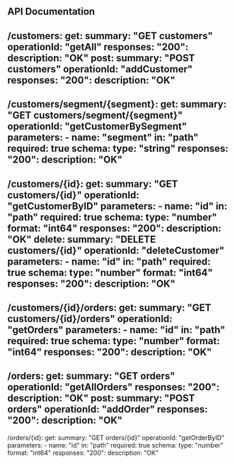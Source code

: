 ## API Documentation

/customers:
    get:
      summary: "GET customers"
      operationId: "getAll"
      responses:
        "200":
          description: "OK"
    post:
      summary: "POST customers"
      operationId: "addCustomer"
      responses:
        "200":
          description: "OK"
---
  /customers/segment/{segment}:
    get:
      summary: "GET customers/segment/{segment}"
      operationId: "getCustomerBySegment"
      parameters:
      - name: "segment"
        in: "path"
        required: true
        schema:
          type: "string"
      responses:
        "200":
          description: "OK"
---
  /customers/{id}:
    get:
      summary: "GET customers/{id}"
      operationId: "getCustomerByID"
      parameters:
      - name: "id"
        in: "path"
        required: true
        schema:
          type: "number"
          format: "int64"
      responses:
        "200":
          description: "OK"
    delete:
      summary: "DELETE customers/{id}"
      operationId: "deleteCustomer"
      parameters:
      - name: "id"
        in: "path"
        required: true
        schema:
          type: "number"
          format: "int64"
      responses:
        "200":
          description: "OK"
---
  /customers/{id}/orders:
    get:
      summary: "GET customers/{id}/orders"
      operationId: "getOrders"
      parameters:
      - name: "id"
        in: "path"
        required: true
        schema:
          type: "number"
          format: "int64"
      responses:
        "200":
          description: "OK"
---
  /orders:
    get:
      summary: "GET orders"
      operationId: "getAllOrders"
      responses:
        "200":
          description: "OK"
    post:
      summary: "POST orders"
      operationId: "addOrder"
      responses:
        "200":
          description: "OK"
---
  /orders/{id}:
    get:
      summary: "GET orders/{id}"
      operationId: "getOrderByID"
      parameters:
      - name: "id"
        in: "path"
        required: true
        schema:
          type: "number"
          format: "int64"
      responses:
        "200":
          description: "OK"
